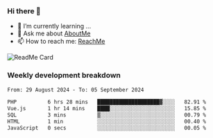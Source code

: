 ### Hi there 👋

- 🌱 I’m currently learning ...
- 💬 Ask me about [AboutMe](https://www.itzcy.com/about)
- 📫 How to reach me: [ReachMe](https://www.itzcy.com/about)

![ReadMe Card](https://github-readme-stats-ten-gilt.vercel.app/api?username=SuperChenYun&show_icons=true&title_color=fff&icon_color=79ff97&text_color=9f9f9f&bg_color=151515&hide_border=true)

### Weekly development breakdown
<!--START_SECTION:waka-->

```txt
From: 29 August 2024 - To: 05 September 2024

PHP          6 hrs 28 mins   ████████████████████▓░░░░   82.91 %
Vue.js       1 hr 14 mins    ████░░░░░░░░░░░░░░░░░░░░░   15.85 %
SQL          3 mins          ▒░░░░░░░░░░░░░░░░░░░░░░░░   00.79 %
HTML         1 min           ░░░░░░░░░░░░░░░░░░░░░░░░░   00.40 %
JavaScript   0 secs          ░░░░░░░░░░░░░░░░░░░░░░░░░   00.05 %
```

<!--END_SECTION:waka-->
